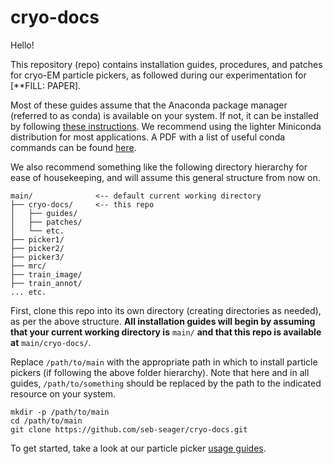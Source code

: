 # cryo-docs

Hello!

This repository (repo) contains installation guides, procedures, and patches for cryo-EM particle pickers, as followed during our experimentation for [**FILL: PAPER].

Most of these guides assume that the Anaconda package manager (referred to as conda) is available on your system. If not, it can be installed by following [these instructions](https://docs.conda.io/projects/conda/en/latest/user-guide/install/). We recommend using the lighter Miniconda distribution for most applications. A PDF with a list of useful conda commands can be found [here](https://docs.conda.io/projects/conda/en/4.6.0/_downloads/52a95608c49671267e40c689e0bc00ca/conda-cheatsheet.pdf).

We also recommend something like the following directory hierarchy for ease of housekeeping, and will assume this general structure from now on.

```text
main/              <-- default current working directory
├── cryo-docs/     <-- this repo
│   ├── guides/
│   ├── patches/
│   └── etc.
├── picker1/
├── picker2/
├── picker3/
├── mrc/
├── train_image/
├── train_annot/
... etc.
```

First, clone this repo into its own directory (creating directories as needed), as per the above structure. **All installation guides will begin by assuming that your current working directory is** `main/` **and that this repo is available at** `main/cryo-docs/`.

Replace `/path/to/main` with the appropriate path in which to install particle pickers (if following the above folder hierarchy). Note that here and in all guides, `/path/to/something` should be replaced by the path to the indicated resource on your system.

```shell script
mkdir -p /path/to/main
cd /path/to/main
git clone https://github.com/seb-seager/cryo-docs.git
```

To get started, take a look at our particle picker [usage guides](guides).
